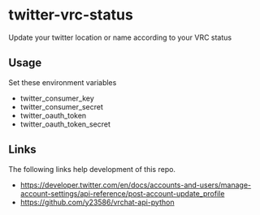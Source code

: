 # twitter-vrc-status
Update your twitter location or name according to your VRC status
## Usage
Set these environment variables  
- twitter_consumer_key
- twitter_consumer_secret
- twitter_oauth_token
- twitter_oauth_token_secret

## Links
The following links help development of this repo.
- https://developer.twitter.com/en/docs/accounts-and-users/manage-account-settings/api-reference/post-account-update_profile
- https://github.com/y23586/vrchat-api-python
